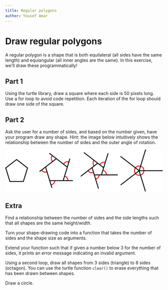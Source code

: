 ```yaml
---
title: Regular polygons
author: Yousef Amar
---
```


# Draw regular polygons

A regular polygon is a shape that is both equilateral (all sides have the same length) and equiangular (all inner angles are the same). In this exercise, we'll draw these programmatically!

## Part 1

Using the turtle library, draw a square where each side is 50 pixels long. Use a for loop to avoid code repetition. Each iteration of the for loop should draw one side of the square.

## Part 2

Ask the user for a number of sides, and based on the number given, have your program draw any shape. Hint: the image below intuitively shows the relationship between the number of sides and the outer angle of rotation.

![Proof for relationship between number of sides and outer angle for equilateral shapes](img/aperture.svg)

## Extra

Find a relationship between the number of sides and the side lengths such that all shapes are the same height/width.

Turn your shape-drawing code into a function that takes the number of sides and the shape size as arguments.

Extend your function such that if given a number below 3 for the number of sides, it prints an error message indicating an invalid argument.

Using a second loop, draw all shapes from 3 sides (triangle) to 8 sides (octagon). You can use the turtle function `clear()` to erase everything that has been drawn between shapes.

Draw a circle.
